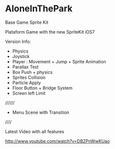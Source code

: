 AloneInThePark
==============

Base Game Sprite Kit

Plataform Game with the new SpriteKit iOS7

Version Info:

- Physics
- Joystick
- Player : Movement + Jump + Sprite Animation
- Parallax Test
- Box Push + physics
- Sprites Collision 
- Particle Apply
- Floor Button + Bridge System
- Screen left Limit

//////

- Menu Scene with Transition

////

Latest Video with all features

http://www.youtube.com/watch?v=DBZPnWwKUao
